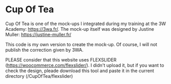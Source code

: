 # Cup Of Tea
Cup Of Tea is one of the mock-ups I integrated during my training at the 3W Academy: https://3wa.fr/. 
The mock-up itself was designed by Justine Muller: https://justine-muller.fr/

This code is my own version to create the mock-up. Of course, I will not publish the correction given by 3WA.


PLEASE consider that this website uses FLEXSLIDER (https://woocommerce.com/flexslider/). 
I didn't upload it, but if you want to check the design, pleade download this tool and paste it in the current directory (/CupOfTea/flexslider)
